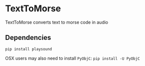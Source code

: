 # TextToMorse

TextToMorse converts text to morse code in audio

## Dependencies
`pip install playsound`

OSX users may also need to install `PyObjC`:
`pip install -U PyObjC`

